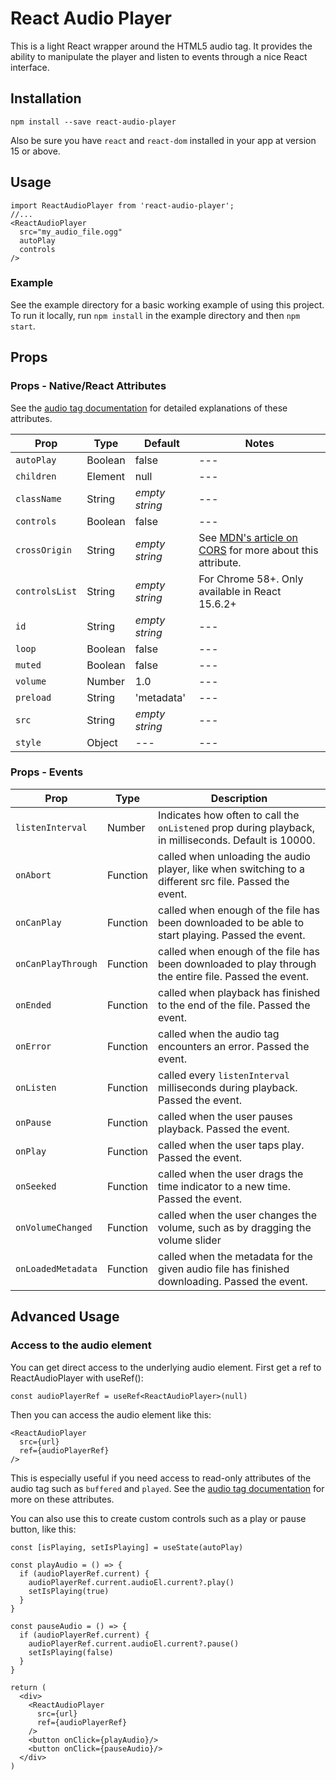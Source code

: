 # React Audio Player
This is a light React wrapper around the HTML5 audio tag.  It provides the ability to manipulate the player and listen to events through a nice React interface.

## Installation

    npm install --save react-audio-player

Also be sure you have `react` and `react-dom` installed in your app at version 15 or above.

## Usage

    import ReactAudioPlayer from 'react-audio-player';
    //...
    <ReactAudioPlayer
      src="my_audio_file.ogg"
      autoPlay
      controls
    />

### Example

See the example directory for a basic working example of using this project.  To run it locally, run `npm install` in the example directory and then `npm start`.

## Props

### Props - Native/React Attributes
See the [audio tag documentation](https://developer.mozilla.org/en-US/docs/Web/HTML/Element/audio) for detailed explanations of these attributes.

Prop | Type | Default | Notes
--- | --- | --- | ---
`autoPlay` | Boolean | false | ---
`children` | Element | null | ---
`className` | String | *empty string* | ---
`controls` | Boolean | false | ---
`crossOrigin` | String | *empty string* | See [MDN's article on CORS](https://developer.mozilla.org/en-US/docs/Web/HTML/CORS_settings_attributes) for more about this attribute.
`controlsList` | String | *empty string* | For Chrome 58+. Only available in React 15.6.2+
`id` | String | *empty string* | ---
`loop` | Boolean | false | ---
`muted` | Boolean | false | ---
`volume` | Number | 1.0 | ---
`preload` | String | 'metadata' | ---
`src` | String | *empty string* | ---
`style` | Object | --- | ---

### Props - Events

Prop | Type | Description
--- | --- | --- 
`listenInterval` | Number | Indicates how often to call the `onListened` prop during playback, in milliseconds. Default is 10000.
`onAbort` | Function | called when unloading the audio player, like when switching to a different src file. Passed the event.
`onCanPlay` | Function | called when enough of the file has been downloaded to be able to start playing.  Passed the event.
`onCanPlayThrough` | Function | called when enough of the file has been downloaded to play through the entire file.  Passed the event.
`onEnded` | Function | called when playback has finished to the end of the file. Passed the event.
`onError` | Function | called when the audio tag encounters an error. Passed the event.
`onListen` | Function | called every `listenInterval` milliseconds during playback.  Passed the event.
`onPause` | Function | called when the user pauses playback. Passed the event.
`onPlay` | Function | called when the user taps play.  Passed the event.
`onSeeked` | Function | called when the user drags the time indicator to a new time. Passed the event.
`onVolumeChanged` | Function | called when the user changes the volume, such as by dragging the volume slider | 
`onLoadedMetadata` | Function | called when the metadata for the given audio file has finished downloading.  Passed the event.

## Advanced Usage

### Access to the audio element
You can get direct access to the underlying audio element. First get a ref to ReactAudioPlayer with useRef():

    const audioPlayerRef = useRef<ReactAudioPlayer>(null)

Then you can access the audio element like this:

    <ReactAudioPlayer
      src={url}
      ref={audioPlayerRef}
    />

This is especially useful if you need access to read-only attributes of the audio tag such as `buffered` and `played`. See the [audio tag documentation](https://developer.mozilla.org/en-US/docs/Web/HTML/Element/audio) for more on these attributes.

You can also use this to create custom controls such as a play or pause button, like this:

    const [isPlaying, setIsPlaying] = useState(autoPlay)

    const playAudio = () => {
      if (audioPlayerRef.current) {
        audioPlayerRef.current.audioEl.current?.play()
        setIsPlaying(true)
      }
    }

    const pauseAudio = () => {
      if (audioPlayerRef.current) {
        audioPlayerRef.current.audioEl.current?.pause()
        setIsPlaying(false)
      }
    }

    return (
      <div>
        <ReactAudioPlayer
          src={url}
          ref={audioPlayerRef}
        />
        <button onClick={playAudio}/>
        <button onClick={pauseAudio}/>
      </div>
    )
